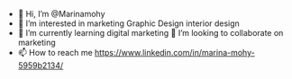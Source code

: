 - 👋 Hi, I’m @Marinamohy
- 👀 I’m interested in marketing
Graphic Design
interior design
- 🌱 I’m currently learning digital marketing
 💞️ I’m looking to collaborate on marketing
- 📫 How to reach me https://www.linkedin.com/in/marina-mohy-5959b2134/

